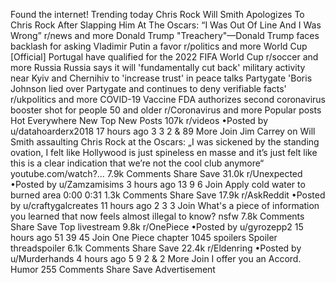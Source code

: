 Found the internet!
Trending today
Chris Rock
Will Smith Apologizes To Chris Rock After Slapping Him At The Oscars: “I Was Out Of Line And I Was Wrong”
r/news and more
Donald Trump
"Treachery"—Donald Trump faces backlash for asking Vladimir Putin a favor
r/politics and more
World Cup
[Official] Portugal have qualified for the 2022 FIFA World Cup
r/soccer and more
Russia
Russia says it will 'fundamentally cut back' military activity near Kyiv and Chernihiv to 'increase trust' in peace talks
Partygate
'Boris Johnson lied over Partygate and continues to deny verifiable facts'
r/ukpolitics and more
COVID-19 Vaccine
FDA authorizes second coronavirus booster shot for people 50 and older
r/Coronavirus and more
Popular posts
Hot
Everywhere
New
Top
New Posts
107k
r/videos
•Posted by
u/datahoarderx2018
17 hours ago
3
3
2
& 89 More
Join
Jim Carrey on Will Smith assaulting Chris Rock at the Oscars: „I was sickened by the standing ovation, I felt like Hollywood is just spineless en masse and it’s just felt like this is a clear indication that we’re not the cool club anymore“
youtube.com/watch?...
7.9k Comments
Share
Save
31.0k
r/Unexpected
•Posted by
u/Zamzamisims
3 hours ago
13
9
6
Join
Apply cold water to burned area
0:00
0:31
1.3k Comments
Share
Save
17.9k
r/AskReddit
•Posted by
u/craftygalcreates
11 hours ago
2
3
3
Join
What's a piece of information you learned that now feels almost illegal to know?
nsfw
7.8k Comments
Share
Save
Top livestream
9.8k
r/OnePiece
•Posted by
u/gyrozepp2
15 hours ago
51
39
45
Join
One Piece chapter 1045 spoilers
Spoiler threadspoiler
6.1k Comments
Share
Save
22.4k
r/Eldenring
•Posted by
u/Murderhands
4 hours ago
5
9
2
& 2 More
Join
I offer you an Accord.
Humor
255 Comments
Share
Save
Advertisement